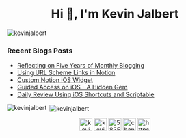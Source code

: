 <h1 align="center">Hi 👋, I'm Kevin Jalbert</h1>
<p align="left"> <img src="https://komarev.com/ghpvc/?username=kevinjalbert" alt="kevinjalbert" /> </p>

### Recent Blogs Posts
<!-- BLOG-POST-LIST:START -->
- [Reflecting on Five Years of Monthly Blogging](https://kevinjalbert.com/reflecting-on-five-years-of-monthly-blogging/)
- [Using URL Scheme Links in Notion](https://kevinjalbert.com/using-url-scheme-links-in-notion/)
- [Custom Notion iOS Widget](https://kevinjalbert.com/custom-notion-ios-widget/)
- [Guided Access on iOS - A Hidden Gem](https://kevinjalbert.com/guided-access-on-ios-a-hidden-gem/)
- [Daily Review Using iOS Shortcuts and Scriptable](https://kevinjalbert.com/daily-review-using-ios-shortcuts-and-scriptable/)
<!-- BLOG-POST-LIST:END -->

<p><img align="left" src="https://github-readme-stats.vercel.app/api/top-langs/?username=kevinjalbert&layout=compact&langs_count=10&hide=tex,vim script" alt="kevinjalbert" /></p>

<p>&nbsp;<img align="center" src="https://github-readme-stats.vercel.app/api?username=kevinjalbert&count_private=true&show_icons=true" alt="kevinjalbert" /></p>

<p align="center">
<a href="https://twitter.com/kevinjalbert" target="blank"><img align="center" src="https://cdn.jsdelivr.net/npm/simple-icons@3.0.1/icons/twitter.svg" alt="kevinjalbert" height="30" width="30" /></a>
<a href="https://linkedin.com/in/kevinjalbert" target="blank"><img align="center" src="https://cdn.jsdelivr.net/npm/simple-icons@3.0.1/icons/linkedin.svg" alt="kevinjalbert" height="30" width="30" /></a>
<a href="https://stackoverflow.com/users/583592" target="blank"><img align="center" src="https://cdn.jsdelivr.net/npm/simple-icons@3.0.1/icons/stackoverflow.svg" alt="583592" height="30" width="30" /></a>
<a href="https://www.youtube.com/channel/UCFWPd8rky_tD4B4Qqq99i4Q" target="blank"><img align="center" src="https://cdn.jsdelivr.net/npm/simple-icons@3.0.1/icons/youtube.svg" alt="channel/UCFWPd8rky_tD4B4Qqq99i4Q height="30" width="30" /></a>
<a href="https://kevinjalbert.com/feed.xml" target="blank"><img align="center" src="https://cdn.jsdelivr.net/npm/simple-icons@3.0.1/icons/rss.svg" alt="https://kevinjalbert.com/feed.xml" height="30" width="30" /></a>
</p>
